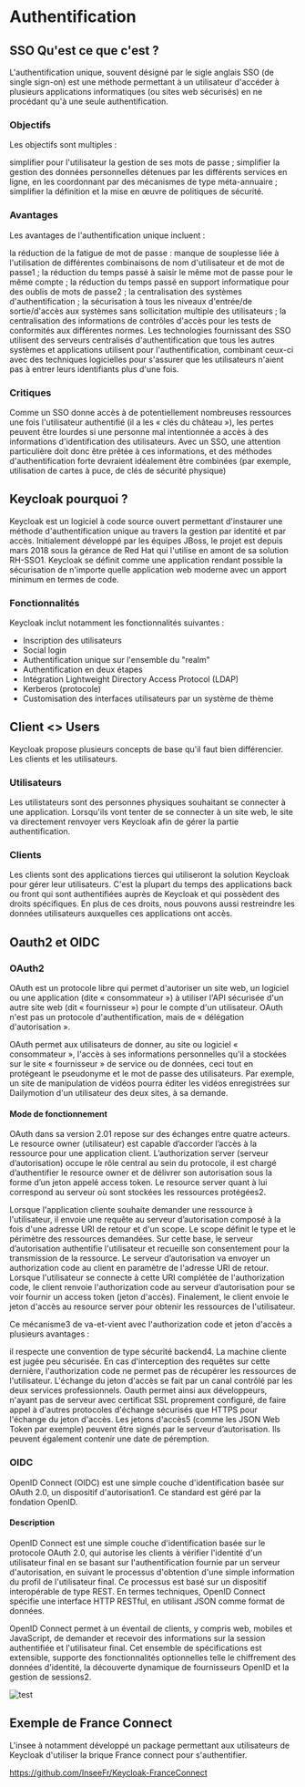 # Authentification

## SSO Qu'est ce que c'est ?

L'authentification unique, souvent désigné par le sigle anglais SSO (de single sign-on) est une méthode permettant à un utilisateur d'accéder à plusieurs applications informatiques (ou sites web sécurisés) en ne procédant qu'à une seule authentification.

### Objectifs
Les objectifs sont multiples :

simplifier pour l'utilisateur la gestion de ses mots de passe ;
simplifier la gestion des données personnelles détenues par les différents services en ligne, en les coordonnant par des mécanismes de type méta-annuaire ;
simplifier la définition et la mise en œuvre de politiques de sécurité.

### Avantages
Les avantages de l'authentification unique incluent :

la réduction de la fatigue de mot de passe : manque de souplesse liée à l'utilisation de différentes combinaisons de nom d'utilisateur et de mot de passe1 ;
la réduction du temps passé à saisir le même mot de passe pour le même compte ;
la réduction du temps passé en support informatique pour des oublis de mots de passe2 ;
la centralisation des systèmes d'authentification ;
la sécurisation à tous les niveaux d'entrée/de sortie/d'accès aux systèmes sans sollicitation multiple des utilisateurs ;
la centralisation des informations de contrôles d'accès pour les tests de conformités aux différentes normes.
Les technologies fournissant des SSO utilisent des serveurs centralisés d'authentification que tous les autres systèmes et applications utilisent pour l'authentification, combinant ceux-ci avec des techniques logicielles pour s'assurer que les utilisateurs n'aient pas à entrer leurs identifiants plus d'une fois.

### Critiques
Comme un SSO donne accès à de potentiellement nombreuses ressources une fois l'utilisateur authentifié (il a les « clés du château »), les pertes peuvent être lourdes si une personne mal intentionnée a accès à des informations d'identification des utilisateurs. Avec un SSO, une attention particulière doit donc être prêtée à ces informations, et des méthodes d'authentification forte devraient idéalement être combinées (par exemple, utilisation de cartes à puce, de clés de sécurité physique)


## Keycloak pourquoi ?

Keycloak est un logiciel à code source ouvert permettant d'instaurer une méthode d'authentification unique au travers la gestion par identité et par accès. Initialement développé par les équipes JBoss, le projet est depuis mars 2018 sous la gérance de Red Hat qui l'utilise en amont de sa solution RH-SSO1. Keycloak se définit comme une application rendant possible la sécurisation de n'importe quelle application web moderne avec un apport minimum en termes de code.

### Fonctionnalités
Keycloak inclut notamment les fonctionnalités suivantes :

- Inscription des utilisateurs
- Social login
- Authentification unique sur l'ensemble du "realm"
- Authentification en deux étapes
- Intégration Lightweight Directory Access Protocol (LDAP)
- Kerberos (protocole)
- Customisation des interfaces utilisateurs par un système de thème

## Client <> Users

Keycloak propose plusieurs concepts de base qu'il faut bien différencier. Les clients et les utilisateurs. 

### Utilisateurs

Les utilistateurs sont des personnes physiques souhaitant se connecter à une application. Lorsqu'ils vont tenter de se connecter à un site web, le site va directement renvoyer vers Keycloak afin de gérer la partie authentification. 

### Clients

Les clients sont des applications tierces qui utiliseront la solution Keycloak pour gérer leur utilisateurs. C'est la plupart du temps des applications back ou front qui sont authentifiées auprès de Keycloak et qui possèdent des droits spécifiques. En plus de ces droits, nous pouvons aussi restreindre les données utilisateurs auxquelles ces applications ont accès.

## Oauth2 et OIDC

### OAuth2

OAuth est un protocole libre qui permet d'autoriser un site web, un logiciel ou une application (dite « consommateur ») à utiliser l'API sécurisée d'un autre site web (dit « fournisseur ») pour le compte d'un utilisateur. OAuth n'est pas un protocole d'authentification, mais de « délégation d'autorisation ».

OAuth permet aux utilisateurs de donner, au site ou logiciel « consommateur », l'accès à ses informations personnelles qu'il a stockées sur le site « fournisseur » de service ou de données, ceci tout en protégeant le pseudonyme et le mot de passe des utilisateurs. Par exemple, un site de manipulation de vidéos pourra éditer les vidéos enregistrées sur Dailymotion d'un utilisateur des deux sites, à sa demande.

#### Mode de fonctionnement 

OAuth dans sa version 2.01 repose sur des échanges entre quatre acteurs. Le resource owner (utilisateur) est capable d’accorder l’accès à la ressource pour une application client. L’authorization server (serveur d’autorisation) occupe le rôle central au sein du protocole, il est chargé d’authentifier le resource owner et de délivrer son autorisation sous la forme d’un jeton appelé access token. Le resource server quant à lui correspond au serveur où sont stockées les ressources protégées2.

Lorsque l'application cliente souhaite demander une ressource à l'utilisateur, il envoie une requête au serveur d’autorisation composé à la fois d'une adresse URI de retour et d'un scope. Le scope définit le type et le périmètre des ressources demandées. Sur cette base, le serveur d’autorisation authentifie l'utilisateur et recueille son consentement pour la transmission de la ressource. Le serveur d’autorisation va envoyer un authorization code au client en paramètre de l'adresse URI de retour. Lorsque l'utilisateur se connecte à cette URI complétée de l'authorization code, le client renvoie l'authorization code au serveur d’autorisation pour se voir fournir un access token (jeton d'accès). Finalement, le client envoie le jeton d'accès au resource server pour obtenir les ressources de l'utilisateur.

Ce mécanisme3 de va-et-vient avec l'authorization code et jeton d'accès a plusieurs avantages :

il respecte une convention de type sécurité backend4. La machine cliente est jugée peu sécurisée. En cas d'interception des requêtes sur cette dernière, l'authorization code ne permet pas de récupérer les ressources de l'utilisateur. L'échange du jeton d'accès se fait par un canal contrôlé par les deux services professionnels.
Oauth permet ainsi aux développeurs, n'ayant pas de serveur avec certificat SSL proprement configuré, de faire appel à d'autres protocoles d'échange sécurisés que HTTPS pour l'échange du jeton d'accès.
Les jetons d'accès5 (comme les JSON Web Token par exemple) peuvent être signés par le serveur d’autorisation. Ils peuvent également contenir une date de péremption.

### OIDC

OpenID Connect (OIDC) est une simple couche d'identification basée sur OAuth 2.0, un dispositif d'autorisation1. Ce standard est géré par la fondation OpenID.

#### Description
OpenID Connect est une simple couche d'identification basée sur le protocole OAuth 2.0, qui autorise les clients à vérifier l'identité d'un utilisateur final en se basant sur l'authentification fournie par un serveur d'autorisation, en suivant le processus d'obtention d'une simple information du profil de l'utilisateur final. Ce processus est basé sur un dispositif interopérable de type REST. En termes techniques, OpenID Connect spécifie une interface HTTP RESTful, en utilisant JSON comme format de données.

OpenID Connect permet à un éventail de clients, y compris web, mobiles et JavaScript, de demander et recevoir des informations sur la session authentifiée et l'utilisateur final. Cet ensemble de spécifications est extensible, supporte des fonctionnalités optionnelles telle le chiffrement des données d'identité, la découverte dynamique de fournisseurs OpenID et la gestion de sessions2.

![test](identity_broker_flow)

## Exemple de France Connect

L'insee à notamment développé un package permettant aux utilisateurs de Keycloak d'utiliser la brique France connect pour s'authentifier. 

https://github.com/InseeFr/Keycloak-FranceConnect
